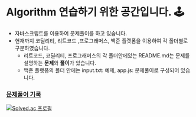 # Algorithm 연습하기 위한 공간입니다. 🕹

- 자바스크립트를 이용하여 문제풀이를 하고 있습니다.
- 현재까지 코딜리티, 리트코드 ,프로그래머스, 백준 플랫폼을 이용하여 각 폴더별로 구분하였습니다.
  - 리트코드, 코딜리티, 프로그래머스의 각 폴더안에있는 README.md는 문제를 설명하는 **문제**와 **풀이**가 있습니다.
  - 백준 플랫폼의 폴더 안에는 input.txt: 예제, app.js: 문제풀이로 구성되어 있습니다.

### [문제풀이 기록](https://taenam.notion.site/Algorithm-713f1696765e4b108a7ccc7adf179377)

[![Solved.ac
프로필](http://mazassumnida.wtf/api/v2/generate_badge?boj=cr000)](https://solved.ac/cr000)
